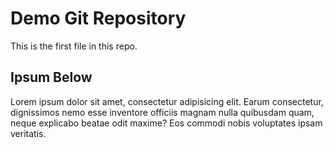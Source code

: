 # Demo Git Repository

This is the first file in this repo.

## Ipsum Below
Lorem ipsum dolor sit amet, consectetur adipisicing elit. Earum consectetur, dignissimos nemo esse inventore officiis magnam nulla quibusdam quam, neque explicabo beatae odit maxime? Eos commodi nobis voluptates ipsam veritatis.